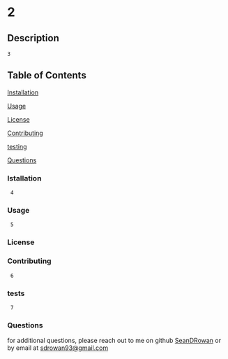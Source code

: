 # 2
## Description
    3
## Table of Contents
[Installation](#installation)

[Usage](#usage)

[License](#License)

[Contributing](#Contributing)

[testing](#tests)

[Questions](#Questions)
### Istallation
     4
### Usage
     5
### License
     
### Contributing
     6
### tests
     7
### Questions
for additional questions, please reach out to me on github
[SeanDRowan](https://github.com/SeanDRowan)
    or by email at
<sdrowan93@gmail.com>
     